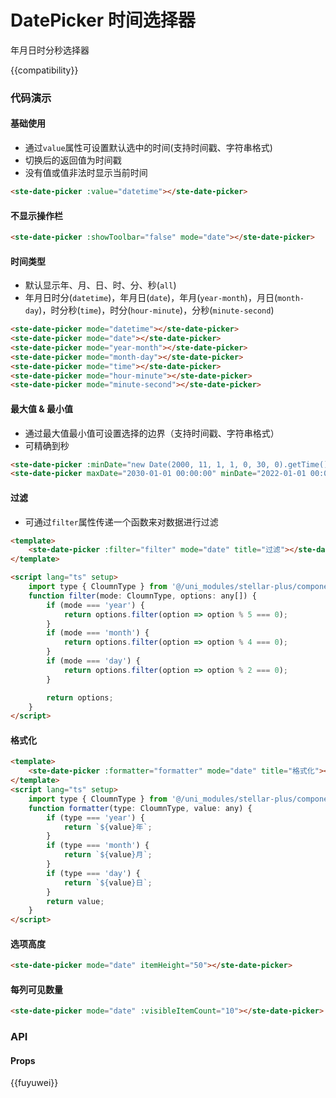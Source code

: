 # DatePicker 时间选择器

年月日时分秒选择器

{{compatibility}}

### 代码演示

#### 基础使用

-   通过`value`属性可设置默认选中的时间(支持时间戳、字符串格式)
-   切换后的返回值为时间戳
-   没有值或值非法时显示当前时间

```html
<ste-date-picker :value="datetime"></ste-date-picker>
```

#### 不显示操作栏

```html
<ste-date-picker :showToolbar="false" mode="date"></ste-date-picker>
```

#### 时间类型

-   默认显示年、月、日、时、分、秒(`all`)
-   年月日时分(`datetime`)，年月日(`date`)，年月(`year-month`)，月日(`month-day`)，时分秒(`time`)，时分(`hour-minute`)，分秒(`minute-second`)

```html
<ste-date-picker mode="datetime"></ste-date-picker>
<ste-date-picker mode="date"></ste-date-picker>
<ste-date-picker mode="year-month"></ste-date-picker>
<ste-date-picker mode="month-day"></ste-date-picker>
<ste-date-picker mode="time"></ste-date-picker>
<ste-date-picker mode="hour-minute"></ste-date-picker>
<ste-date-picker mode="minute-second"></ste-date-picker>
```

#### 最大值 & 最小值

-   通过最大值最小值可设置选择的边界（支持时间戳、字符串格式）
-   可精确到秒

```html
<ste-date-picker :minDate="new Date(2000, 11, 1, 1, 0, 30, 0).getTime()" :maxDate="new Date(2030, 11, 1, 1, 23, 59, 30).getTime()"></ste-date-picker>
<ste-date-picker maxDate="2030-01-01 00:00:00" minDate="2022-01-01 00:00:00"></ste-date-picker>
```

#### 过滤

-   可通过`filter`属性传递一个函数来对数据进行过滤

```html
<template>
    <ste-date-picker :filter="filter" mode="date" title="过滤"></ste-date-picker>
</template>

<script lang="ts" setup>
    import type { CloumnType } from '@/uni_modules/stellar-plus/components/ste-date-picker/types';
    function filter(mode: CloumnType, options: any[]) {
        if (mode === 'year') {
            return options.filter(option => option % 5 === 0);
        }
        if (mode === 'month') {
            return options.filter(option => option % 4 === 0);
        }
        if (mode === 'day') {
            return options.filter(option => option % 2 === 0);
        }

        return options;
    }
</script>
```

#### 格式化

```html
<template>
    <ste-date-picker :formatter="formatter" mode="date" title="格式化"></ste-date-picker>
</template>
<script lang="ts" setup>
    import type { CloumnType } from '@/uni_modules/stellar-plus/components/ste-date-picker/types';
    function formatter(type: CloumnType, value: any) {
        if (type === 'year') {
            return `${value}年`;
        }
        if (type === 'month') {
            return `${value}月`;
        }
        if (type === 'day') {
            return `${value}日`;
        }
        return value;
    }
</script>
```

#### 选项高度

```html
<ste-date-picker mode="date" itemHeight="50"></ste-date-picker>
```

#### 每列可见数量

```html
<ste-date-picker mode="date" :visibleItemCount="10"></ste-date-picker>
```

### API

#### Props

<!-- props -->

{{fuyuwei}}

